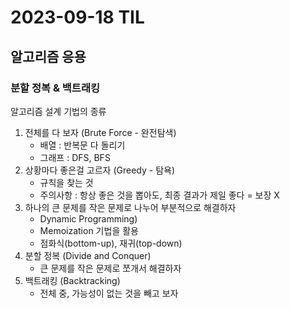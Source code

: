 # 2023-09-18 TIL

## 알고리즘 응용

### 분할 정복 & 백트래킹

알고리즘 설계 기법의 종류

1. 전체를 다 보자 (Brute Force - 완전탐색)
   - 배열 : 반복문 다 돌리기
   - 그래프 : DFS, BFS
2. 상황마다 좋은걸 고르자 (Greedy - 탐욕)
   - 규칙을 찾는 것
   - 주의사항 : 항상 좋은 것을 뽑아도, 최종 결과가 제일 좋다 = 보장 X
3. 하나의 큰 문제를 작은 문제로 나누어 부분적으로 해결하자
   - Dynamic Programming)
   - Memoization 기법을 활용
   - 점화식(bottom-up), 재귀(top-down)
4. 분할 정복 (Divide and Conquer)
   - 큰 문제를 작은 문제로 쪼개서 해결하자
5. 백트래킹 (Backtracking)
   - 전체 중, 가능성이 없는 것을 빼고 보자
